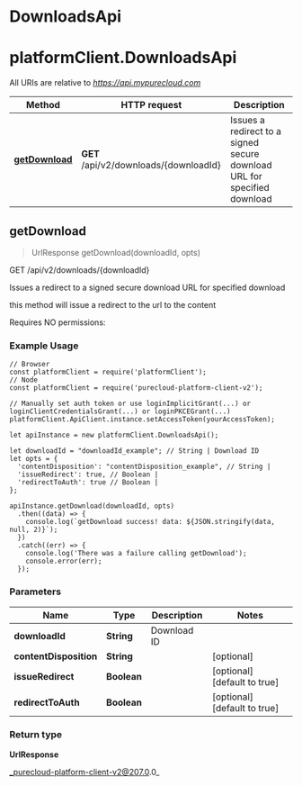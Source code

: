 # DownloadsApi

# platformClient.DownloadsApi

All URIs are relative to *https://api.mypurecloud.com*

| Method | HTTP request | Description |
| ------------- | ------------- | ------------- |
[**getDownload**](DownloadsApi#getDownload) | **GET** /api/v2/downloads/{downloadId} | Issues a redirect to a signed secure download URL for specified download



## getDownload

> UrlResponse getDownload(downloadId, opts)


GET /api/v2/downloads/{downloadId}

Issues a redirect to a signed secure download URL for specified download

this method will issue a redirect to the url to the content

Requires NO permissions:

### Example Usage

```{"language":"javascript"}
// Browser
const platformClient = require('platformClient');
// Node
const platformClient = require('purecloud-platform-client-v2');

// Manually set auth token or use loginImplicitGrant(...) or loginClientCredentialsGrant(...) or loginPKCEGrant(...)
platformClient.ApiClient.instance.setAccessToken(yourAccessToken);

let apiInstance = new platformClient.DownloadsApi();

let downloadId = "downloadId_example"; // String | Download ID
let opts = { 
  'contentDisposition': "contentDisposition_example", // String | 
  'issueRedirect': true, // Boolean | 
  'redirectToAuth': true // Boolean | 
};

apiInstance.getDownload(downloadId, opts)
  .then((data) => {
    console.log(`getDownload success! data: ${JSON.stringify(data, null, 2)}`);
  })
  .catch((err) => {
    console.log('There was a failure calling getDownload');
    console.error(err);
  });
```

### Parameters


| Name | Type | Description  | Notes |
| ------------- | ------------- | ------------- | ------------- |
 **downloadId** | **String** | Download ID |  |
 **contentDisposition** | **String** |  | [optional]  |
 **issueRedirect** | **Boolean** |  | [optional] [default to true] |
 **redirectToAuth** | **Boolean** |  | [optional] [default to true] |

### Return type

**UrlResponse**


_purecloud-platform-client-v2@207.0.0_
